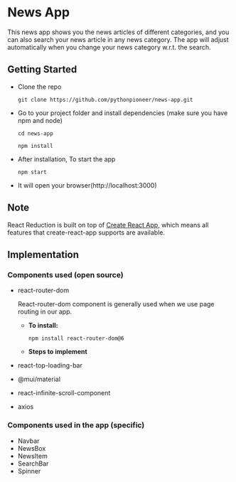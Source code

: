 # News App

This news app shows you the news articles of different categories, and you can also search your news article in any news category. The app will adjust automatically when you change your news category w.r.t. the search.

## Getting Started

- Clone the repo

      git clone https://github.com/pythonpioneer/news-app.git

- Go to your project folder and install dependencies (make sure you have npm and node)

  ```
  cd news-app
  ```
  ```
  npm install
  ```

- After installation, To start the app

      npm start

- It will open your browser(http://localhost:3000)

## Note

React Reduction is built on top of [Create React App](https://github.com/facebook/create-react-app), which means all features that create-react-app supports are available.

## Implementation

### Components used (open source)

- react-router-dom
  
  React-router-dom component is generally used when we use page routing in our app.
  
  - **To install:**
  
        npm install react-router-dom@6

  - **Steps to implement**
  
  
- react-top-loading-bar
- @mui/material
- react-infinite-scroll-component
- axios

### Components used in the app (specific)

- Navbar
- NewsBox
- NewsItem
- SearchBar
- Spinner


